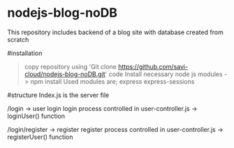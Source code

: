 # nodejs-blog-noDB
This repository includes backend of a blog site with database created from scratch

#installation
> copy repository using 'Git clone https://github.com/savi-cloud/nodejs-blog-noDB.git' code
> Install necessary node js modules -> npm install
  Used modules are;
     express
     express-sessions

#structure
Index.js is the server file

/login -> user login
  login process controlled in user-controller.js -> loginUser() function
 
/login/register -> register 
  register process controlled in user-controller.js -> registerUser() function
  
 
